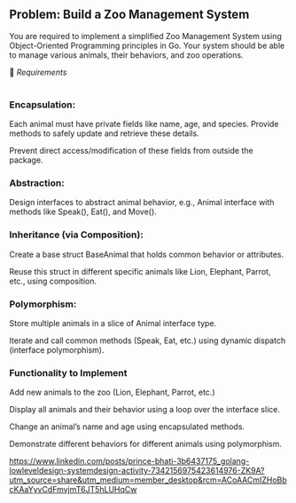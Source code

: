 ## Problem: Build a Zoo Management System
You are required to implement a simplified Zoo Management System using Object-Oriented Programming principles in Go. Your system should be able to manage various animals, their behaviors, and zoo operations.

🔧 *Requirements*  
<br>

### Encapsulation:

Each animal must have private fields like name, age, and species. Provide methods to safely update and retrieve these details.

Prevent direct access/modification of these fields from outside the package.
### Abstraction:

Design interfaces to abstract animal behavior, e.g., Animal interface with methods like Speak(), Eat(), and Move().

### Inheritance (via Composition):

Create a base struct BaseAnimal that holds common behavior or attributes.

Reuse this struct in different specific animals like Lion, Elephant, Parrot, etc., using composition.

### Polymorphism:

Store multiple animals in a slice of Animal interface type.

Iterate and call common methods (Speak, Eat, etc.) using dynamic dispatch (interface polymorphism).

 ### Functionality to Implement
Add new animals to the zoo (Lion, Elephant, Parrot, etc.)

Display all animals and their behavior using a loop over the interface slice.

Change an animal’s name and age using encapsulated methods.

Demonstrate different behaviors for different animals using polymorphism.

https://www.linkedin.com/posts/prince-bhati-3b6437175_golang-lowleveldesign-systemdesign-activity-7342156975423614976-ZK9A?utm_source=share&utm_medium=member_desktop&rcm=ACoAACmIZHoBbcKAaYyvCdFmvjmT6JT5hLUHqCw

